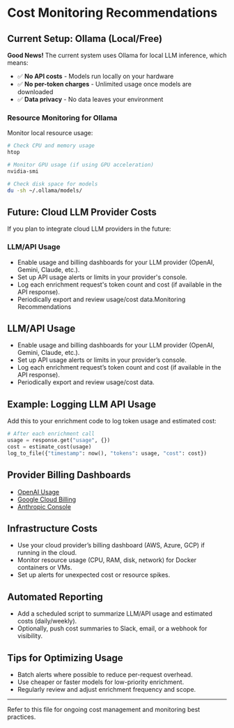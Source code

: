 # Cost Monitoring Recommendations

## Current Setup: Ollama (Local/Free)
**Good News!** The current system uses Ollama for local LLM inference, which means:
- ✅ **No API costs** - Models run locally on your hardware
- ✅ **No per-token charges** - Unlimited usage once models are downloaded
- ✅ **Data privacy** - No data leaves your environment

### Resource Monitoring for Ollama
Monitor local resource usage:
```bash
# Check CPU and memory usage
htop

# Monitor GPU usage (if using GPU acceleration)
nvidia-smi

# Check disk space for models
du -sh ~/.ollama/models/
```

## Future: Cloud LLM Provider Costs
If you plan to integrate cloud LLM providers in the future:

### LLM/API Usage
- Enable usage and billing dashboards for your LLM provider (OpenAI, Gemini, Claude, etc.).
- Set up API usage alerts or limits in your provider's console.
- Log each enrichment request's token count and cost (if available in the API response).
- Periodically export and review usage/cost data.Monitoring Recommendations

## LLM/API Usage
- Enable usage and billing dashboards for your LLM provider (OpenAI, Gemini, Claude, etc.).
- Set up API usage alerts or limits in your provider’s console.
- Log each enrichment request’s token count and cost (if available in the API response).
- Periodically export and review usage/cost data.

## Example: Logging LLM API Usage

Add this to your enrichment code to log token usage and estimated cost:
```python
# After each enrichment call
usage = response.get("usage", {})
cost = estimate_cost(usage)
log_to_file({"timestamp": now(), "tokens": usage, "cost": cost})
```

## Provider Billing Dashboards

- [OpenAI Usage](https://platform.openai.com/usage)
- [Google Cloud Billing](https://console.cloud.google.com/billing)
- [Anthropic Console](https://console.anthropic.com/)

## Infrastructure Costs
- Use your cloud provider’s billing dashboard (AWS, Azure, GCP) if running in the cloud.
- Monitor resource usage (CPU, RAM, disk, network) for Docker containers or VMs.
- Set up alerts for unexpected cost or resource spikes.

## Automated Reporting
- Add a scheduled script to summarize LLM/API usage and estimated costs (daily/weekly).
- Optionally, push cost summaries to Slack, email, or a webhook for visibility.

## Tips for Optimizing Usage
- Batch alerts where possible to reduce per-request overhead.
- Use cheaper or faster models for low-priority enrichment.
- Regularly review and adjust enrichment frequency and scope.

---

Refer to this file for ongoing cost management and monitoring best practices.